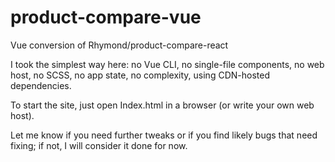 # product-compare-vue
Vue conversion of  Rhymond/product-compare-react

I took the simplest way here: no Vue CLI, no single-file components, no web host, no SCSS, no app state, no complexity, using CDN-hosted dependencies.

To start the site, just open Index.html in a browser (or write your own web host).

Let me know if you need further tweaks or if you find likely bugs that need fixing; if not, I will consider it done for now.
